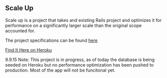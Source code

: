 ## Scale Up

Scale up is a project that takes and existing Rails project and optimizes it for performance on a significantly larger scale than the original scope accounted for.

The project specifications can be found [here](https://github.com/turingschool/curriculum/blob/master/source/projects/the_scale_up.markdown)

[Find It Here on Heroku](http://scale-it-up.herokuapp.com)

9.9.15 Note: This project is in progress, as of today the database is being seeded on Heroku but no performance optimization has been pushed to production. Most of the app will not be funcitonal yet.
